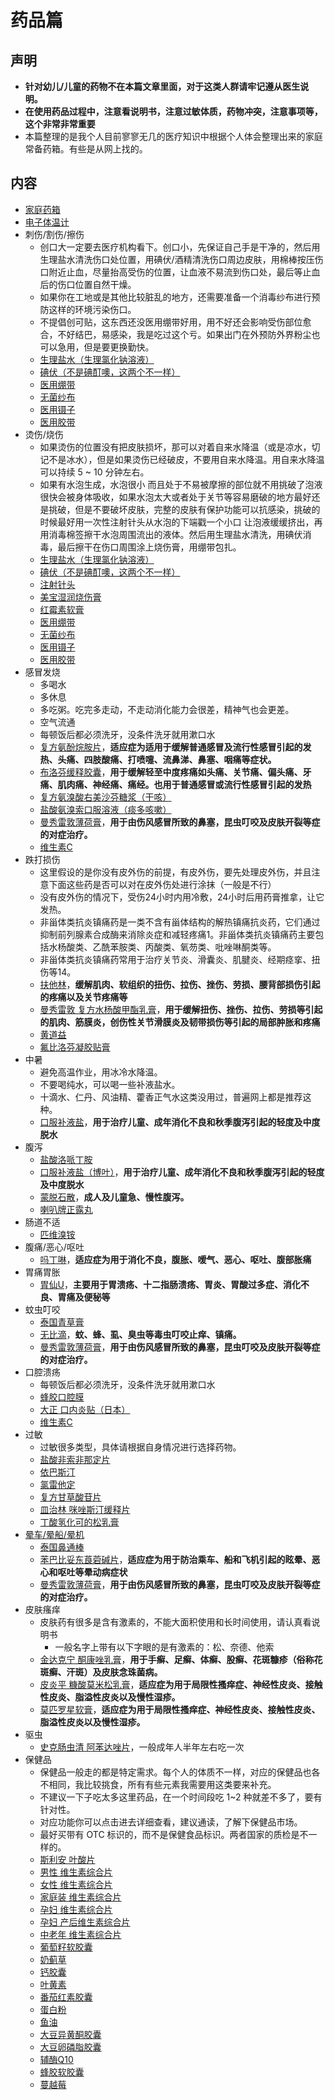 
# 药品篇

## 声明

- **针对幼儿/儿童的药物不在本篇文章里面，对于这类人群请牢记遵从医生说明。**
- **在使用药品过程中，注意看说明书，注意过敏体质，药物冲突，注意事项等，这个非常非常重要**
- 本篇整理的是我个人目前寥寥无几的医疗知识中根据个人体会整理出来的家庭常备药箱。有些是从网上找的。


## 内容

- [家庭药箱](https://search.jd.com/Search?keyword=家庭药箱&enc=utf-8&cu=true&utm_source=ads.union.jd.com&utm_medium=tuiguang&utm_campaign=t_248690136_&utm_term=419f24fac4764bb4b249285884eb9c7e-p_276666007&abt=3)
- [电子体温计](https://search.jd.com/Search?keyword=电子体温计&enc=utf-8&cu=true&utm_source=ads.union.jd.com&utm_medium=tuiguang&utm_campaign=t_248690136_&utm_term=b0a011defae94de0a0f81e96a9654a16-p_276666007&abt=3)
- 刺伤/割伤/擦伤
    - 创口大一定要去医疗机构看下。创口小，先保证自己手是干净的，然后用生理盐水清洗伤口处位置，用碘伏/酒精清洗伤口周边皮肤，用棉棒按压伤口附近止血，尽量抬高受伤的位置，让血液不易流到伤口处，最后等止血后的伤口位置自然干燥。
    - 如果你在工地或是其他比较脏乱的地方，还需要准备一个消毒纱布进行预防这样的环境污染伤口。
    - 不提倡创可贴，这东西还没医用绷带好用，用不好还会影响受伤部位愈合，不好结巴，易感染，我是吃过这个亏。如果出门在外预防外界粉尘也可以急用，但是要更换勤快。
    - [生理盐水（生理氯化钠溶液）](https://search.jd.com/Search?keyword=生理盐水&enc=utf-8&cu=true&utm_source=ads.union.jd.com&utm_medium=tuiguang&utm_campaign=t_248690136_&utm_term=ed475761c7ff48948f646ab390162fcb-p_276666007&abt=3)
    - [碘伏（不是碘酊噢，这两个不一样）](https://search.jd.com/Search?keyword=碘伏&enc=utf-8&cu=true&utm_source=ads.union.jd.com&utm_medium=tuiguang&utm_campaign=t_248690136_&utm_term=45fa1f1b448b451e98b424ce61742851-p_276666007&abt=3)
    - [医用绷带](https://search.jd.com/Search?keyword=医用绷带&enc=utf-8&cu=true&utm_source=ads.union.jd.com&utm_medium=tuiguang&utm_campaign=t_248690136_&utm_term=2759ec164c49482f80783ae433fa84db-p_276666007&abt=3)
    - [无菌纱布](https://search.jd.com/Search?keyword=无菌纱布&enc=utf-8&cu=true&utm_source=ads.union.jd.com&utm_medium=tuiguang&utm_campaign=t_248690136_&utm_term=7ad418bded154cc09e993983fdd67bac-p_276666007&abt=3)
    - [医用镊子](https://search.jd.com/Search?keyword=医用镊子&enc=utf-8&cu=true&utm_source=ads.union.jd.com&utm_medium=tuiguang&utm_campaign=t_248690136_&utm_term=298ed83c09784dd9a166c10875c4b198-p_276666007&abt=3)
    - [医用胶带](https://search.jd.com/Search?keyword=医用胶布&enc=utf-8&cu=true&utm_source=ads.union.jd.com&utm_medium=tuiguang&utm_campaign=t_248690136_&utm_term=dcd175ddb04e4bf78231aebaec4b0638-p_276666007&abt=3)
- 烫伤/烧伤
    - 如果烫伤的位置没有把皮肤损坏，那可以对着自来水降温（或是凉水，切记不是冰水），但是如果烫伤已经破皮，不要用自来水降温。用自来水降温可以持续 5 ~ 10 分钟左右。
    - 如果有水泡生成，水泡很小 而且处于不易被摩擦的部位就不用挑破了泡液很快会被身体吸收，如果水泡太大或者处于关节等容易磨破的地方最好还是挑破，但是不要破坏皮肤，完整的皮肤有保护功能可以抗感染，挑破的时候最好用一次性注射针头从水泡的下端戳一个小口 让泡液缓缓挤出，再用消毒棉签擦干水泡周围流出的液体。然后用生理盐水清洗，用碘伏消毒，最后擦干在伤口周围涂上烧伤膏，用绷带包扎。
    - [生理盐水（生理氯化钠溶液）](https://search.jd.com/Search?keyword=生理盐水&enc=utf-8&cu=true&utm_source=ads.union.jd.com&utm_medium=tuiguang&utm_campaign=t_248690136_&utm_term=ed475761c7ff48948f646ab390162fcb-p_276666007&abt=3)
    - [碘伏（不是碘酊噢，这两个不一样）](https://search.jd.com/Search?keyword=碘伏&enc=utf-8&cu=true&utm_source=ads.union.jd.com&utm_medium=tuiguang&utm_campaign=t_248690136_&utm_term=45fa1f1b448b451e98b424ce61742851-p_276666007&abt=3)
    - [注射针头](https://search.jd.com/Search?keyword=注射针头&enc=utf-8&cu=true&utm_source=ads.union.jd.com&utm_medium=tuiguang&utm_campaign=t_248690136_&utm_term=ed475761c7ff48948f646ab390162fcb-p_276666007&abt=3)
    - [美宝湿润烧伤膏](https://search.jd.com/Search?keyword=美宝湿润烧伤膏&enc=utf-8&cu=true&utm_source=ads.union.jd.com&utm_medium=tuiguang&utm_campaign=t_248690136_&utm_term=ed475761c7ff48948f646ab390162fcb-p_276666007&abt=3)
    - [红霉素软膏](https://search.jd.com/Search?keyword=红霉素软膏&enc=utf-8&cu=true&utm_source=ads.union.jd.com&utm_medium=tuiguang&utm_campaign=t_248690136_&utm_term=ed475761c7ff48948f646ab390162fcb-p_276666007&abt=3)
    - [医用绷带](https://search.jd.com/Search?keyword=医用绷带&enc=utf-8&cu=true&utm_source=ads.union.jd.com&utm_medium=tuiguang&utm_campaign=t_248690136_&utm_term=2759ec164c49482f80783ae433fa84db-p_276666007&abt=3)
    - [无菌纱布](https://search.jd.com/Search?keyword=无菌纱布&enc=utf-8&cu=true&utm_source=ads.union.jd.com&utm_medium=tuiguang&utm_campaign=t_248690136_&utm_term=7ad418bded154cc09e993983fdd67bac-p_276666007&abt=3)
    - [医用镊子](https://search.jd.com/Search?keyword=医用镊子&enc=utf-8&cu=true&utm_source=ads.union.jd.com&utm_medium=tuiguang&utm_campaign=t_248690136_&utm_term=298ed83c09784dd9a166c10875c4b198-p_276666007&abt=3)
    - [医用胶带](https://search.jd.com/Search?keyword=医用胶布&enc=utf-8&cu=true&utm_source=ads.union.jd.com&utm_medium=tuiguang&utm_campaign=t_248690136_&utm_term=dcd175ddb04e4bf78231aebaec4b0638-p_276666007&abt=3)
- 感冒发烧
    - 多喝水
    - 多休息
    - 多吃粥。吃完多走动，不走动消化能力会很差，精神气也会更差。
    - 空气流通
    - 每顿饭后都必须洗牙，没条件洗牙就用漱口水
    - [复方氨酚烷胺片](https://search.jd.com/Search?keyword=复方氨酚烷胺片&enc=utf-8&cu=true&utm_source=ads.union.jd.com&utm_medium=tuiguang&utm_campaign=t_248690136_&utm_term=30c9f3ae4f9344bc80bf2ff563edc76c-p_276666007&abt=3)，**适应症为适用于缓解普通感冒及流行性感冒引起的发热、头痛、四肢酸痛、打喷嚏、流鼻涕、鼻塞、咽痛等症状。**
    - [布洛芬缓释胶囊](https://search.jd.com/Search?keyword=布洛芬缓释胶囊&enc=utf-8&cu=true&utm_source=ads.union.jd.com&utm_medium=tuiguang&utm_campaign=t_248690136_&utm_term=63985febabef4a81b971af8865a153c7-p_276666007&abt=3)，**用于缓解轻至中度疼痛如头痛、关节痛、偏头痛、牙痛、肌肉痛、神经痛、痛经。也用于普通感冒或流行性感冒引起的发热**
    - [复方氨溴酸右美沙芬糖浆（干咳）](https://search.jd.com/Search?keyword=复方氨溴酸右美沙芬糖浆&enc=utf-8&cu=true&utm_source=ads.union.jd.com&utm_medium=tuiguang&utm_campaign=t_248690136_&utm_term=7bcac73ed7d740bcb30f62b2511056ab-p_276666007&abt=3)
    - [盐酸氨溴索口服溶液（痰多咳嗽）](https://search.jd.com/Search?keyword=盐酸氨溴索口服溶液&enc=utf-8&cu=true&utm_source=ads.union.jd.com&utm_medium=tuiguang&utm_campaign=t_248690136_&utm_term=7bcac73ed7d740bcb30f62b2511056ab-p_276666007&abt=3)
    - [曼秀雷敦薄荷膏](https://search.jd.com/Search?keyword=曼秀雷敦薄荷膏&enc=utf-8&cu=true&utm_source=ads.union.jd.com&utm_medium=tuiguang&utm_campaign=t_248690136_&utm_term=70d7289e099b496288e25fe43849dfad-p_276666007&abt=3)，**用于由伤风感冒所致的鼻塞，昆虫叮咬及皮肤开裂等症的对症治疗。**
    - [维生素C](https://search.jd.com/Search?keyword=维生素C&enc=utf-8&cu=true&utm_source=ads.union.jd.com&utm_medium=tuiguang&utm_campaign=t_248690136_&utm_term=7bcac73ed7d740bcb30f62b2511056ab-p_276666007&abt=3)
- 跌打损伤
    - 这里假设的是你没有皮外伤的前提，有皮外伤，要先处理皮外伤，并且注意下面这些药是否可以对在皮外伤处进行涂抹（一般是不行）
    - 没有皮外伤的情况下，受伤24小时内用冷敷，24小时后用药膏推拿，让它发热。
    - 非甾体类抗炎镇痛药是一类不含有甾体结构的解热镇痛抗炎药，它们通过抑制前列腺素合成酶来消除炎症和减轻疼痛1。非甾体类抗炎镇痛药主要包括水杨酸类、乙酰苯胺类、丙酸类、氧芴类、吡唑啉酮类等。
    - 非甾体类抗炎镇痛药常用于治疗关节炎、滑囊炎、肌腱炎、经期痉挛、扭伤等14。
    - [扶他林](https://search.jd.com/Search?keyword=扶他林&enc=utf-8&cu=true&utm_source=ads.union.jd.com&utm_medium=tuiguang&utm_campaign=t_248690136_&utm_term=ddffefd96a4545818389cda5dc08d178-p_276666007&abt=3)，**缓解肌肉、软组织的扭伤、拉伤、挫伤、劳损、腰背部损伤引起的疼痛以及关节疼痛等**
    - [曼秀雷敦 复方水杨酸甲酯乳膏](https://search.jd.com/Search?keyword=曼秀雷敦%20复方水杨酸甲酯乳膏&enc=utf-8&cu=true&utm_source=ads.union.jd.com&utm_medium=tuiguang&utm_campaign=t_248690136_&utm_term=a0d980109c3b42beab6f4b54d143b14d-p_276666007&abt=3)，**用于缓解扭伤、挫伤、拉伤、劳损等引起的肌肉、筋膜炎，创伤性关节滑膜炎及韧带损伤等引起的局部肿胀和疼痛**
	- [黄道益](https://search.jd.com/Search?keyword=黄道益&enc=utf-8&cu=true&utm_source=ads.union.jd.com&utm_medium=tuiguang&utm_campaign=t_248690136_&utm_term=6d8cebf5d65a475e86e76db2674b5c16-p_276666007&abt=3)
	- [氟比洛芬凝胶贴膏](https://search.jd.com/Search?keyword=氟比洛芬凝胶贴膏&enc=utf-8&cu=true&utm_source=ads.union.jd.com&utm_medium=tuiguang&utm_campaign=t_248690136_&utm_term=6d8cebf5d65a475e86e76db2674b5c16-p_276666007&abt=3)
- 中暑
    - 避免高温作业，用冰冷水降温。
    - 不要喝纯水，可以喝一些补液盐水。
    - 十滴水、仁丹、风油精、藿香正气水这类没用过，普遍网上都是推荐这种。
    - [口服补液盐](https://search.jd.com/Search?keyword=口服补液盐&enc=utf-8&cu=true&utm_source=ads.union.jd.com&utm_medium=tuiguang&utm_campaign=t_248690136_&utm_term=21c29aa136444540a02a8f89777aeb6a-p_276666007&abt=3)，**用于治疗儿童、成年消化不良和秋季腹泻引起的轻度及中度脱水**
- 腹泻
    - [盐酸洛哌丁胺](https://search.jd.com/Search?enc=utf-8&cu=true&utm_source=ads-union.jd.com&utm_medium=tuiguang&utm_campaign=t_248690136_&utm_term=c0d90a09b813492cbb88dbd39455a471-p_669678130&abt=3&keyword=%E6%B4%9B%E5%93%8C%E4%B8%81%E8%83%BA)
    - [口服补液盐（博叶）](https://search.jd.com/Search?keyword=口服补液盐&enc=utf-8&cu=true&utm_source=ads.union.jd.com&utm_medium=tuiguang&utm_campaign=t_248690136_&utm_term=21c29aa136444540a02a8f89777aeb6a-p_276666007&abt=3)，**用于治疗儿童、成年消化不良和秋季腹泻引起的轻度及中度脱水**
    - [蒙脱石散](https://search.jd.com/Search?keyword=蒙脱石散&enc=utf-8&cu=true&utm_source=ads.union.jd.com&utm_medium=tuiguang&utm_campaign=t_248690136_&utm_term=e5dd4eabf5db41b8a67d56f695f844c4-p_276666007&abt=3)，**成人及儿童急、慢性腹泻。**
	- [喇叭牌正露丸](https://search.jd.com/Search?keyword=喇叭牌正露丸&enc=utf-8&cu=true&utm_source=ads.union.jd.com&utm_medium=tuiguang&utm_campaign=t_248690136_&utm_term=be4dc6a768dc44179644aca8812990c7-p_276666007&abt=3)
- 肠道不适
    - [匹维溴铵](https://search.jd.com/Search?enc=utf-8&cu=true&utm_source=ads-union.jd.com&utm_medium=tuiguang&utm_campaign=t_248690136_&utm_term=c0d90a09b813492cbb88dbd39455a471-p_669678130&abt=3&keyword=%E5%8C%B9%E7%BB%B4%E6%BA%B4%E9%93%B5)
- 腹痛/恶心/呕吐
    - [吗丁啉](https://search.jd.com/Search?keyword=吗丁啉&enc=utf-8&cu=true&utm_source=ads.union.jd.com&utm_medium=tuiguang&utm_campaign=t_248690136_&utm_term=91dc20de5e724e008dcf603a1757343a-p_276666007&abt=3)，**适应症为用于消化不良，腹胀、嗳气、恶心、呕吐、腹部胀痛**
- 胃痛胃胀
	- [胃仙U](https://search.jd.com/Search?keyword=胃仙U&enc=utf-8&cu=true&utm_source=ads.union.jd.com&utm_medium=tuiguang&utm_campaign=t_248690136_&utm_term=139f6116f296457b8f8672def4ca9c0f-p_276666007&abt=3)，**主要用于胃溃疡、十二指肠溃疡、胃炎、胃酸过多症、消化不良、胃痛及便秘等**
- 蚊虫叮咬
    - [泰国青草膏](https://search.jd.com/Search?keyword=泰国青草膏&enc=utf-8&cu=true&utm_source=ads.union.jd.com&utm_medium=tuiguang&utm_campaign=t_248690136_&utm_term=b5939c5ac9904d97a07bcf4c4a837ce3-p_276666007&abt=3)
    - [无比滴](https://search.jd.com/Search?keyword=无比滴&enc=utf-8&cu=true&utm_source=ads.union.jd.com&utm_medium=tuiguang&utm_campaign=t_248690136_&utm_term=48c6758a73a54b9cba1327ef24ab44f7-p_276666007&abt=3)，**蚊、蜂、虱、臭虫等毒虫叮咬止痒、镇痛。**
    - [曼秀雷敦薄荷膏](https://search.jd.com/Search?keyword=曼秀雷敦薄荷膏&enc=utf-8&cu=true&utm_source=ads.union.jd.com&utm_medium=tuiguang&utm_campaign=t_248690136_&utm_term=a531cf371b6849dab6932df1d25093a4-p_276666007&abt=3)，**用于由伤风感冒所致的鼻塞，昆虫叮咬及皮肤开裂等症的对症治疗。**
- 口腔溃疡
    - 每顿饭后都必须洗牙，没条件洗牙就用漱口水
    - [蜂胶口腔膜](https://search.jd.com/Search?keyword=蜂胶口腔膜&enc=utf-8&cu=true&utm_source=ads.union.jd.com&utm_medium=tuiguang&utm_campaign=t_248690136_&utm_term=cbab6c2e75674e86819d91542c8561c3-p_276666007&abt=3)
    - [大正 口内炎贴（日本）](https://search.jd.com/Search?keyword=大正%20口内炎贴&enc=utf-8&cu=true&utm_source=ads.union.jd.com&utm_medium=tuiguang&utm_campaign=t_248690136_&utm_term=cbab6c2e75674e86819d91542c8561c3-p_276666007&abt=3)
    - [维生素C](https://search.jd.com/Search?keyword=维生素C&enc=utf-8&cu=true&utm_source=ads.union.jd.com&utm_medium=tuiguang&utm_campaign=t_248690136_&utm_term=cbab6c2e75674e86819d91542c8561c3-p_276666007&abt=3)
- 过敏
    - 过敏很多类型，具体请根据自身情况进行选择药物。
    - [盐酸非索非那定片](https://search.jd.com/Search?keyword=盐酸非索非那定片&enc=utf-8&cu=true&utm_source=ads.union.jd.com&utm_medium=tuiguang&utm_campaign=t_248690136_&utm_term=b5939c5ac9904d97a07bcf4c4a837ce3-p_276666007&abt=3)
    - [依巴斯汀](https://search.jd.com/Search?enc=utf-8&cu=true&utm_source=ads-union.jd.com&utm_medium=tuiguang&utm_campaign=t_248690136_&utm_term=c0d90a09b813492cbb88dbd39455a471-p_669678130&abt=3&keyword=%E4%BE%9D%E5%B7%B4%E6%96%AF%E6%B1%80)
    - [氯雷他定](https://search.jd.com/Search?keyword=氯雷他定&enc=utf-8&cu=true&utm_source=ads.union.jd.com&utm_medium=tuiguang&utm_campaign=t_248690136_&utm_term=b5939c5ac9904d97a07bcf4c4a837ce3-p_276666007&abt=3)
    - [复方甘草酸苷片](https://search.jd.com/Search?keyword=复方甘草酸苷片&enc=utf-8&cu=true&utm_source=ads.union.jd.com&utm_medium=tuiguang&utm_campaign=t_248690136_&utm_term=94f6367229514b3ea8c5a43af21fde4d-p_276666007&abt=3)
    - [皿治林 咪唑斯汀缓释片](https://search.jd.com/Search?keyword=皿治林%20咪唑斯汀缓释片&enc=utf-8&cu=true&utm_source=ads.union.jd.com&utm_medium=tuiguang&utm_campaign=t_248690136_&utm_term=94f6367229514b3ea8c5a43af21fde4d-p_276666007&abt=3)
    - [丁酸氢化可的松乳膏](https://search.jd.com/Search?keyword=丁酸氢化可的松乳膏&enc=utf-8&cu=true&utm_source=ads.union.jd.com&utm_medium=tuiguang&utm_campaign=t_248690136_&utm_term=94f6367229514b3ea8c5a43af21fde4d-p_276666007&abt=3)
- [晕车/晕船/晕机]()
    - [泰国鼻通棒](https://search.jd.com/Search?keyword=泰国鼻通棒&enc=utf-8&cu=true&utm_source=ads.union.jd.com&utm_medium=tuiguang&utm_campaign=t_248690136_&utm_term=6bb225914b8e41e99580ad113751c387-p_276666007&abt=3)
    - [苯巴比妥东莨菪碱片](https://search.jd.com/Search?keyword=苯巴比妥东莨菪碱片&enc=utf-8&cu=true&utm_source=ads.union.jd.com&utm_medium=tuiguang&utm_campaign=t_248690136_&utm_term=ae0a3972ba3f4b8282d0c9f0f7f9965b-p_276666007&abt=3)，**适应症为用于防治乘车、船和飞机引起的眩晕、恶心和呕吐等晕动病症状**
    - [曼秀雷敦薄荷膏](https://search.jd.com/Search?keyword=曼秀雷敦薄荷膏&enc=utf-8&cu=true&utm_source=ads.union.jd.com&utm_medium=tuiguang&utm_campaign=t_248690136_&utm_term=b4ea498056f747268fa09b4b2743a0de-p_276666007&abt=3)，**用于由伤风感冒所致的鼻塞，昆虫叮咬及皮肤开裂等症的对症治疗。**
- 皮肤瘙痒
	- 皮肤药有很多是含有激素的，不能大面积使用和长时间使用，请认真看说明书
	    - 一般名字上带有以下字眼的是有激素的：松、奈德、他索
    - [金达克宁 酮康唑乳膏](https://search.jd.com/Search?keyword=金达克宁%20酮康唑乳膏&enc=utf-8&cu=true&utm_source=ads.union.jd.com&utm_medium=tuiguang&utm_campaign=t_248690136_&utm_term=9a567ed6b8024ce89684b98e27406510-p_276666007&abt=3)，**用于手癣、足癣、体癣、股癣、花斑糠疹（俗称花斑癣、汗斑）及皮肤念珠菌病。**
    - [皮炎平 糠酸莫米松乳膏](https://search.jd.com/Search?keyword=复方醋酸地塞米松乳膏&enc=utf-8&cu=true&utm_source=ads.union.jd.com&utm_medium=tuiguang&utm_campaign=t_248690136_&utm_term=dafc9d4b25894be99d8575b43fe62d6c-p_276666007&abt=3)，**适应症为用于局限性搔痒症、神经性皮炎、接触性皮炎、脂溢性皮炎以及慢性湿疹。**
    - [莫匹罗星软膏](https://search.jd.com/Search?keyword=莫匹罗星软膏&enc=utf-8&cu=true&utm_source=ads.union.jd.com&utm_medium=tuiguang&utm_campaign=t_248690136_&utm_term=dafc9d4b25894be99d8575b43fe62d6c-p_276666007&abt=3)，**适应症为用于局限性搔痒症、神经性皮炎、接触性皮炎、脂溢性皮炎以及慢性湿疹。**
- 驱虫
    - [史克肠虫清 阿苯达唑片](https://search.jd.com/Search?keyword=史克肠虫清&enc=utf-8&cu=true&utm_source=ads.union.jd.com&utm_medium=tuiguang&utm_campaign=t_248690136_&utm_term=51c0d1a6da3348e38ba52ae79b2055ea-p_276666007&abt=3)，一般成年人半年左右吃一次
- 保健品
    - 保健品一般走的都是特定需求。每个人的体质不一样，对应的保健品也各不相同，我比较挑食，所有有些元素我需要用这类要来补充。
    - 不建议一下子吃太多这里药品，在一个时间段吃 1~2 种就差不多了，要有针对性。
    - 对应功能你可以点击进去详细查看，建议通读，了解下保健品市场。
    - 最好买带有 OTC 标识的，而不是保健食品标识。两者国家的质检是不一样的。
    - [斯利安 叶酸片](https://search.jd.com/Search?enc=utf-8&cu=true&utm_source=ads-union.jd.com&utm_medium=tuiguang&utm_campaign=t_248690136_&utm_term=c0d90a09b813492cbb88dbd39455a471-p_669678130&abt=3&keyword=%E6%96%AF%E5%88%A9%E5%AE%89%20%E5%8F%B6%E9%85%B8%E7%89%87)
    - [男性 维生素综合片](https://search.jd.com/Search?keyword=男性%20维生素综合片&enc=utf-8&cu=true&utm_source=ads.union.jd.com&utm_medium=tuiguang&utm_campaign=t_248690136_&utm_term=dafc9d4b25894be99d8575b43fe62d6c-p_276666007&abt=3)
    - [女性 维生素综合片](https://search.jd.com/Search?keyword=女性%20维生素综合片&enc=utf-8&cu=true&utm_source=ads.union.jd.com&utm_medium=tuiguang&utm_campaign=t_248690136_&utm_term=dafc9d4b25894be99d8575b43fe62d6c-p_276666007&abt=3)
    - [家庭装 维生素综合片](https://search.jd.com/Search?keyword=家庭装%20维生素综合片&enc=utf-8&cu=true&utm_source=ads.union.jd.com&utm_medium=tuiguang&utm_campaign=t_248690136_&utm_term=dafc9d4b25894be99d8575b43fe62d6c-p_276666007&abt=3)
    - [孕妇 维生素综合片](https://search.jd.com/Search?keyword=孕妇%20维生素综合片&enc=utf-8&cu=true&utm_source=ads.union.jd.com&utm_medium=tuiguang&utm_campaign=t_248690136_&utm_term=dafc9d4b25894be99d8575b43fe62d6c-p_276666007&abt=3)
    - [孕妇 产后维生素综合片](https://search.jd.com/Search?keyword=孕妇%20产后维生素综合片&enc=utf-8&cu=true&utm_source=ads.union.jd.com&utm_medium=tuiguang&utm_campaign=t_248690136_&utm_term=dafc9d4b25894be99d8575b43fe62d6c-p_276666007&abt=3)
    - [中老年 维生素综合片](https://search.jd.com/Search?keyword=中老年%20维生素综合片&enc=utf-8&cu=true&utm_source=ads.union.jd.com&utm_medium=tuiguang&utm_campaign=t_248690136_&utm_term=dafc9d4b25894be99d8575b43fe62d6c-p_276666007&abt=3)
    - [葡萄籽软胶囊](https://search.jd.com/Search?keyword=葡萄籽软胶囊&enc=utf-8&cu=true&utm_source=ads.union.jd.com&utm_medium=tuiguang&utm_campaign=t_248690136_&utm_term=dafc9d4b25894be99d8575b43fe62d6c-p_276666007&abt=3)
    - [奶蓟草](https://search.jd.com/Search?keyword=奶蓟草&enc=utf-8&cu=true&utm_source=ads.union.jd.com&utm_medium=tuiguang&utm_campaign=t_248690136_&utm_term=dafc9d4b25894be99d8575b43fe62d6c-p_276666007&abt=3)
    - [钙胶囊](https://search.jd.com/Search?keyword=钙胶囊&enc=utf-8&cu=true&utm_source=ads.union.jd.com&utm_medium=tuiguang&utm_campaign=t_248690136_&utm_term=dafc9d4b25894be99d8575b43fe62d6c-p_276666007&abt=3)
    - [叶黄素](https://search.jd.com/Search?keyword=叶黄素&enc=utf-8&cu=true&utm_source=ads.union.jd.com&utm_medium=tuiguang&utm_campaign=t_248690136_&utm_term=dafc9d4b25894be99d8575b43fe62d6c-p_276666007&abt=3)
    - [番茄红素胶囊](https://search.jd.com/Search?keyword=番茄红素胶囊&enc=utf-8&cu=true&utm_source=ads.union.jd.com&utm_medium=tuiguang&utm_campaign=t_248690136_&utm_term=dafc9d4b25894be99d8575b43fe62d6c-p_276666007&abt=3)
    - [蛋白粉](https://search.jd.com/Search?keyword=蛋白粉&enc=utf-8&cu=true&utm_source=ads.union.jd.com&utm_medium=tuiguang&utm_campaign=t_248690136_&utm_term=dafc9d4b25894be99d8575b43fe62d6c-p_276666007&abt=3)
    - [鱼油](https://search.jd.com/Search?keyword=鱼油&enc=utf-8&cu=true&utm_source=ads.union.jd.com&utm_medium=tuiguang&utm_campaign=t_248690136_&utm_term=dafc9d4b25894be99d8575b43fe62d6c-p_276666007&abt=3)
    - [大豆异黄酮胶囊](https://search.jd.com/Search?keyword=大豆异黄酮胶囊&enc=utf-8&cu=true&utm_source=ads.union.jd.com&utm_medium=tuiguang&utm_campaign=t_248690136_&utm_term=dafc9d4b25894be99d8575b43fe62d6c-p_276666007&abt=3)
    - [大豆卵磷脂胶囊](https://search.jd.com/Search?keyword=大豆卵磷脂胶囊&enc=utf-8&cu=true&utm_source=ads.union.jd.com&utm_medium=tuiguang&utm_campaign=t_248690136_&utm_term=dafc9d4b25894be99d8575b43fe62d6c-p_276666007&abt=3)
    - [辅酶Q10](https://search.jd.com/Search?keyword=辅酶Q10&enc=utf-8&cu=true&utm_source=ads.union.jd.com&utm_medium=tuiguang&utm_campaign=t_248690136_&utm_term=dafc9d4b25894be99d8575b43fe62d6c-p_276666007&abt=3)
    - [蜂胶软胶囊](https://search.jd.com/Search?keyword=蜂胶软胶囊&enc=utf-8&cu=true&utm_source=ads.union.jd.com&utm_medium=tuiguang&utm_campaign=t_248690136_&utm_term=dafc9d4b25894be99d8575b43fe62d6c-p_276666007&abt=3)
    - [蔓越莓](https://search.jd.com/Search?keyword=蔓越莓&enc=utf-8&cu=true&utm_source=ads.union.jd.com&utm_medium=tuiguang&utm_campaign=t_248690136_&utm_term=dafc9d4b25894be99d8575b43fe62d6c-p_276666007&abt=3)
 
